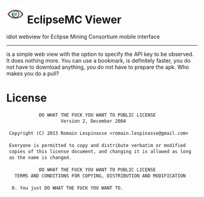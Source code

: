 ![Logo](https://github.com/autoscatto/eclipsemcviewer/blob/master/EclipseMCViewer/src/main/res/drawable-mdpi/ic_launcher.png "Logo") EclipseMC Viewer
===============

idiot webview for Eclipse Mining Consortium mobile interface

---

is a simple web view with the option to specify the API key to be observed. 
It does nothing more. 
You can use a bookmark, is definitely faster, you do not have to download anything, you do not have to prepare the apk. Who makes you do a pull?

License
=========

```
            DO WHAT THE FUCK YOU WANT TO PUBLIC LICENSE
                    Version 2, December 2004

 Copyright (C) 2013 Romain Lespinasse <romain.lespinasse@gmail.com>

 Everyone is permitted to copy and distribute verbatim or modified
 copies of this license document, and changing it is allowed as long
 as the name is changed.

            DO WHAT THE FUCK YOU WANT TO PUBLIC LICENSE
   TERMS AND CONDITIONS FOR COPYING, DISTRIBUTION AND MODIFICATION

  0. You just DO WHAT THE FUCK YOU WANT TO.
```
